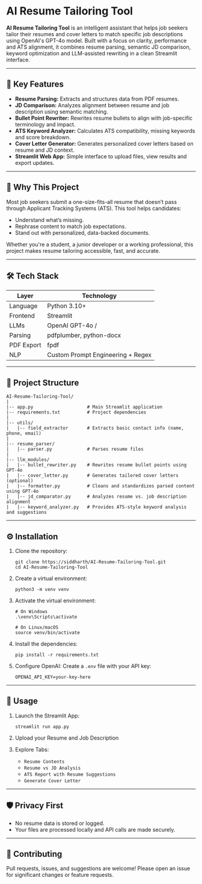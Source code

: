 # AI Resume Tailoring Tool

**AI Resume Tailoring Tool** is an intelligent assistant that helps job seekers tailor their resumes and cover letters to match specific job descriptions using OpenAI's GPT-4o model. Built with a focus on clarity, performance and ATS alignment, it combines resume parsing, semantic JD comparison, keyword optimization and LLM-assisted rewriting in a clean Streamlit interface.

---

## 🚀 Key Features

- **Resume Parsing:** Extracts and structures data from PDF resumes.
- **JD Comparison:** Analyzes alignment between resume and job description using semantic matching.
- **Bullet Point Rewriter:** Rewrites resume bullets to align with job-specific terminology and impact.
- **ATS Keyword Analyzer:** Calculates ATS compatibility, missing keywords and score breakdown.
- **Cover Letter Generator:** Generates personalized cover letters based on resume and JD context.
- **Streamlit Web App:** Simple interface to upload files, view results and export updates.

---

## 🎯 Why This Project

Most job seekers submit a one-size-fits-all resume that doesn’t pass through Applicant Tracking Systems (ATS).
This tool helps candidates:
- Understand what’s missing.
- Rephrase content to match job expectations.
- Stand out with personalized, data-backed documents.

Whether you're a student, a junior developer or a working professional, this project makes resume tailoring accessible, fast, and accurate.

---

## 🛠️ Tech Stack

| Layer        | Technology                         |
|--------------|-------------------------------------|
| Language     | Python 3.10+                        |
| Frontend     | Streamlit                          |
| LLMs         | OpenAI GPT-4o /                     |
| Parsing      | pdfplumber, python-docx             |
| PDF Export   | fpdf                                |
| NLP          | Custom Prompt Engineering + Regex   |

---

## 📂 Project Structure

```plaintext
AI-Resume-Tailoring-Tool/
|
|-- app.py                    # Main Streamlit application
|-- requirements.txt          # Project dependencies
|
|-- utils/
|   |-- field_extractor       # Extracts basic contact info (name, phone, email)
|
|-- resume_parser/            
|   |-- parser.py             # Parses resume files
|
|-- llm_modules/
|   |-- bullet_rewriter.py    # Rewrites resume bullet points using GPT-4o
|   |-- cover_letter.py       # Generates tailored cover letters (optional)
|   |-- formatter.py          # Cleans and standardizes parsed content using GPT-4o
|   |-- jd_comparator.py      # Analyzes resume vs. job description alignment
|   |-- keyword_analyzer.py   # Provides ATS-style keyword analysis and suggestions
```

---

## ⚙️ Installation

1. Clone the repository:
   ```
   git clone https://siddharth/AI-Resume-Tailoring-Tool.git
   cd AI-Resume-Tailoring-Tool
   ```

2. Create a virtual environment:
   ```
   python3 -m venv venv
   ```
3. Activate the virtual environment:
   ```
   # On Windows
   .\venv\Scripts\activate

   # On Linux/macOS
   source venv/bin/activate
   ```

4. Install the dependencies:
   ```
   pip install -r requirements.txt
   ```

5. Configure OpenAI: 
   Create a `.env` file with your API key:
   ```
   OPENAI_API_KEY=your-key-here
   ```

---

## 🧪 Usage

1. Launch the Streamlit App:
   ```
   streamlit run app.py
   ```

2. Upload your Resume and Job Description

3. Explore Tabs:
   - `Resume Contents`
   - `Resume vs JD Analysis`
   - `ATS Report with Resume Suggestions`
   - `Generate Cover Letter`

---

## 🛡️ Privacy First

- No resume data is stored or logged.
- Your files are processed locally and API calls are made securely.

---

## 🤝 Contributing
Pull requests, issues, and suggestions are welcome! Please open an issue for significant changes or feature requests.
